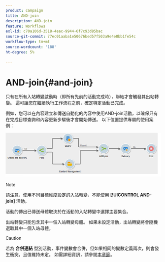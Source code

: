 ```yaml
---
product: campaign
title: AND-join
description: AND-join
feature: Workflows
exl-id: c70a106d-3518-4eac-9944-6f7c93d85bac
source-git-commit: 77ec01aaba1e50676bed57f503a9e4e8bb1fe54c
workflow-type: tm+mt
source-wordcount: '188'
ht-degree: 5%

---
```


# AND-join{#and-join}



只有在所有入站轉變啟動時（即所有先前的活動完成時），聯結才會觸發其出站轉變。 這可讓您在繼續執行工作流程之前，確定特定活動已完成。

例如，您可以在內容建立和傳送自動化的內容中使用AND-join活動，以確保只有在完成目標查詢和內容更新步驟後才會開始傳送。 以下位置提供專屬的使用案例：

![](assets/and-join-usage.png)

>[!NOTE]
>
>請注意，使用不同目標維度設定的入站轉變，不能使用 **[!UICONTROL AND-join]** 活動。

活動的傳出已傳送母體取決於在活動的入站轉變中選擇主要集合。

出站轉變只能包含其中一個入站轉變母體。 如果未設定活動，出站轉變將會隨機選取其中一個入站母體。

>[!CAUTION]
>
>若為 **合併連結** 型別活動，事件變數會合併，但如果相同的變數定義兩次，則會發生衝突，且值維持未定。 如需詳細資訊，請參閱[本章節](javascript-scripts-and-templates.md#event-variables)。
